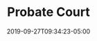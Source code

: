 ---
title: "Probate Court"
date: 2019-09-27T09:34:23-05:00
draft: true
menu:
  main:
    pre: "<i class='fa fa-info fa-fw'></i>"
    identifier: probate-court
    weight: 20
---
